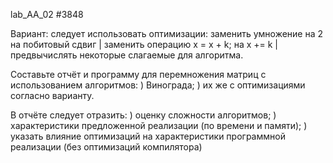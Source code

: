 lab_AA_02 #3848

Вариант: следует использовать оптимизации: заменить умножение на 2 на побитовый сдвиг | заменить операцию x = x + k; на x += k | предвычислять некоторые слагаемые для алгоритма.

Составьте отчёт и программу для перемножения матриц с использованием алгоритмов:
) Винограда;
) их же с оптимизациями согласно варианту.

В отчёте следует отразить:
) оценку сложности алгоритмов;
) характеристики предложенной реализации (по времени и памяти);
) указать влияние оптимизаций на характеристики программной реализации (без оптимизаций компилятора)
